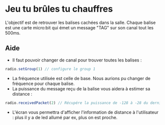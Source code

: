 # Jeu tu brûles tu chauffres

L'objectif est de retrouver les balises cachées dans la salle.
Chaque balise est une carte micro:bit qui émet un message "TAG" sur son canal tout les 500ms.

## Aide

* Il faut pouvoir changer de canal pour trouver toutes les balises : 
```Javascript
radio.setGroup(1) // configure le group 1
```
* La fréquence utilisée est celle de base. Nous aurions pu changer de fréquence pour chaque balise.
* La puissance du message reçu de la balise vous aidera à estimer sa distance : 
```Javascript
radio.receivedPacket(2) // Récupére la puissance de -128 à -28 du dernier message reçu
```
* L'écran vous permettra d'afficher l'information de distance à l'utilisateur : plus il y a de led allumé par ex, plus on est proche.